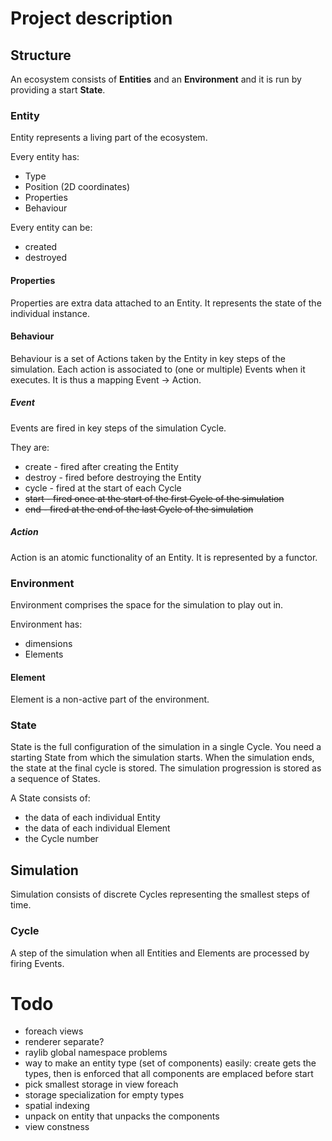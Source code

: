 # Project description

## Structure

An ecosystem consists of **Entities** and an **Environment** and it is run by providing a start **State**.

### Entity

Entity represents a living part of the ecosystem.

Every entity has:
- Type
- Position (2D coordinates)
- Properties
- Behaviour

Every entity can be:
- created
- destroyed

#### Properties

Properties are extra data attached to an Entity. It represents the state of the
individual instance.

#### Behaviour

Behaviour is a set of Actions taken by the Entity in key steps of the simulation.
Each action is associated to (one or multiple) Events when it executes.
It is thus a mapping Event -> Action.

##### Event

Events are fired in key steps of the simulation Cycle.

They are:
- create - fired after creating the Entity
- destroy - fired before destroying the Entity
- cycle - fired at the start of each Cycle
- ~~start - fired once at the start of the first Cycle of the simulation~~
- ~~end - fired at the end of the last Cycle of the simulation~~

##### Action

Action is an atomic functionality of an Entity.
It is represented by a functor.

### Environment

Environment comprises the space for the simulation to play out in.

Environment has:
- dimensions
- Elements

#### Element

Element is a non-active part of the environment.

### State

State is the full configuration of the simulation in a single Cycle.
You need a starting State from which the simulation starts. When the simulation ends, the state at the final
cycle is stored. The simulation progression is stored as a sequence of States.

A State consists of:
- the data of each individual Entity
- the data of each individual Element
- the Cycle number

## Simulation

Simulation consists of discrete Cycles representing the smallest steps of time.

### Cycle

A step of the simulation when all Entities and Elements are processed by firing Events.


# Todo

- foreach views
- renderer separate?
- raylib global namespace problems
- way to make an entity type (set of components) easily: create gets the types, then is enforced that all components are emplaced before start 
- pick smallest storage in view foreach
- storage specialization for empty types
- spatial indexing
- unpack on entity that unpacks the components
- view constness
